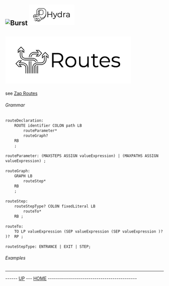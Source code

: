 ![Burst](../doc/burst_small.png "") ![](../../doc/hydra_small.png "")
--

![](../../../burst-zap/doc/routes.png "")
--

see [Zap Routes](../burst-zap/doc/routes.md)

###### Grammar
    routeDeclaration:
        ROUTE identifier COLON path LB
            routeParameter*
            routeGraph?
        RB
        ;
    
    routeParameter: (MAXSTEPS ASSIGN valueExpression) | (MAXPATHS ASSIGN valueExpression) ;
    
    routeGraph:
        GRAPH LB
            routeStep*
        RB
        ;
    
    routeStep:
        routeStepType? COLON fixedLiteral LB
            routeTo*
        RB ;
    
    routeTo:
        TO LP valueExpression (SEP valueExpression (SEP valueExpression )? )?  RP ;
    
    routeStepType: ENTRANCE | EXIT | STEP;
    

###### Examples
---
------ [UP](../readme.md) ---  [HOME](../../readme.md) --------------------------------------------
